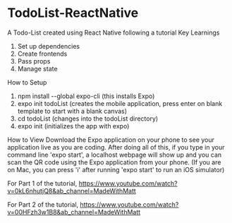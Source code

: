 # TodoList-ReactNative
A Todo-List created using React Native following a tutorial
Key Learnings
1) Set up dependencies
2) Create frontends
3) Pass props
4) Manage state

How to Setup
1) npm install --global expo-cli (this installs Expo)
2) expo init todoList (creates the mobile application, press enter on blank template to start with a blank canvas)
3) cd todoList (changes into the todoList directory)
4) expo init (initializes the app with expo)

How to View
Download the Expo application on your phone to see your application live as you are coding.
After doing all of this, if you type in your command line 'expo start', a localhost webpage will show up and you can scan the QR code using the Expo application from your phone.
(If you are on Mac, you can press 'i' after running 'expo start' to run an iOS simulator)


For Part 1 of the tutorial,
https://www.youtube.com/watch?v=0kL6nhutjQ8&ab_channel=MadeWithMatt

For Part 2 of the tutorial,
https://www.youtube.com/watch?v=00HFzh3w1B8&ab_channel=MadeWithMatt
